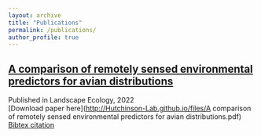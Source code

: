 ```yaml
---
layout: archive
title: "Publications"
permalink: /publications/
author_profile: true
---
```


## [A comparison of remotely sensed environmental predictors for avian distributions](https://link.springer.com/article/10.1007/s10980-022-01406-y)
Published in Landscape Ecology, 2022<br>
[Download paper here](http://Hutchinson-Lab.github.io/files/A comparison of remotely sensed environmental predictors for avian distributions.pdf)<br>
[Bibtex citation](http://Hutchinson-Lab.github.io/files/HopkinsEtAl_LE2022.txt)<br>
